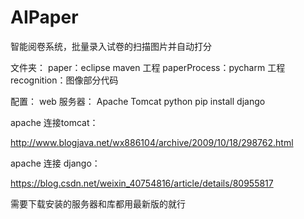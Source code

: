 # AIPaper
智能阅卷系统，批量录入试卷的扫描图片并自动打分

文件夹：
paper：eclipse maven 工程
paperProcess：pycharm 工程
recognition：图像部分代码

配置：
web 服务器： Apache Tomcat
python pip install django

apache 连接tomcat：

http://www.blogjava.net/wx886104/archive/2009/10/18/298762.html

apache 连接 django：

https://blog.csdn.net/weixin_40754816/article/details/80955817

需要下载安装的服务器和库都用最新版的就行

